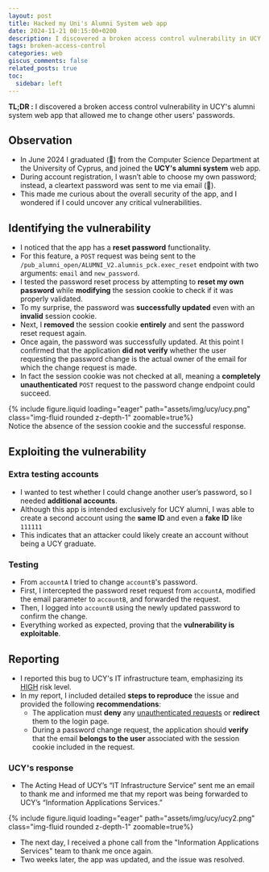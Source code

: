 ```yaml
---
layout: post
title: Hacked my Uni's Alumni System web app
date: 2024-11-21 00:15:00+0200
description: I discovered a broken access control vulnerability in UCY's alumni system web app that allowed me to change other users' passwords.
tags: broken-access-control
categories: web
giscus_comments: false
related_posts: true
toc:
  sidebar: left
---
```


**TL;DR :** I discovered a broken access control vulnerability in UCY's alumni system web app that allowed me to change other users' passwords.

## Observation
- In June 2024 I graduated (🎉) from the Computer Science Department at the University of Cyprus, and joined the **UCY's alumni system** web app.
- During account registration, I wasn’t able to choose my own password; instead, a cleartext password was sent to me via email (🤔).
- This made me curious about the overall security of the app, and I wondered if I could uncover any critical vulnerabilities.

## Identifying the vulnerability
- I noticed that the app has a **reset password** functionality.
- For this feature, a `POST` request was being sent to the `/pub_alumni_open/ALUMNI_V2.alumnis_pck.exec_reset` endpoint with two arguments: `email` and `new_password`.
- I tested the password reset process by attempting to **reset my own password** while **modifying** the session cookie to check if it was properly validated.
- To my surprise, the password was **successfully updated** even with an **invalid** session cookie.
- Next, I **removed** the session cookie **entirely** and sent the password reset request again.
- Once again, the password was successfully updated. At this point I confirmed that the application **did not verify** whether the user requesting the password change is the actual owner of the email for which the change request is made.
- In fact the session cookie was not checked at all, meaning a **completely unauthenticated** `POST` request to the password change endpoint could succeed.
<div class="row mt-3">
    <div class="col-sm mt-3 mt-md-0">
        {% include figure.liquid loading="eager" path="assets/img/ucy/ucy.png" class="img-fluid rounded z-depth-1" zoomable=true%}
    </div>
</div>
<div class="caption">
    Notice the absence of the session cookie and the successful
response.
</div>

## Exploiting the vulnerability

### Extra testing accounts

- I wanted to test whether I could change another user’s password, so I needed **additional accounts**.
- Although this app is intended exclusively for UCY alumni, I was able to create a second account using the **same ID** and even a **fake ID** like `111111`
- This indicates that an attacker could likely create an account without being a UCY graduate.

### Testing 
- From `accountA` I tried to change `accountB`'s password.
- First, I intercepted the password reset request from `accountA`, modified the email parameter to `accountB`, and forwarded the request.
- Then, I logged into `accountB` using the newly updated password to confirm the change.
- Everything worked as expected, proving that the **vulnerability is exploitable**.

## Reporting
- I reported this bug to UCY's IT infrastructure team, emphasizing its <u>HIGH</u> risk level.
- In my report, I included detailed **steps to reproduce** the issue and provided the following **recommendations**:
  - The application must **deny** any <u>unauthenticated requests</u> or **redirect** them to the login page.
  - During a password change request, the application should **verify** that the email **belongs to the user** associated with the session cookie included in the request.

### UCY's response
- The Acting Head of UCY’s “IT Infrastructure Service” sent me an email to thank me and informed me that my report was being forwarded to UCY’s “Information Applications Services.”
<div class="row mt-3">
    <div class="col-sm mt-3 mt-md-0">
        {% include figure.liquid loading="eager" path="assets/img/ucy/ucy2.png" class="img-fluid rounded z-depth-1" zoomable=true%}
    </div>
</div>

- The next day, I received a phone call from the "Information Applications Services" team to thank me once again.
- Two weeks later, the app was updated, and the issue was resolved.



